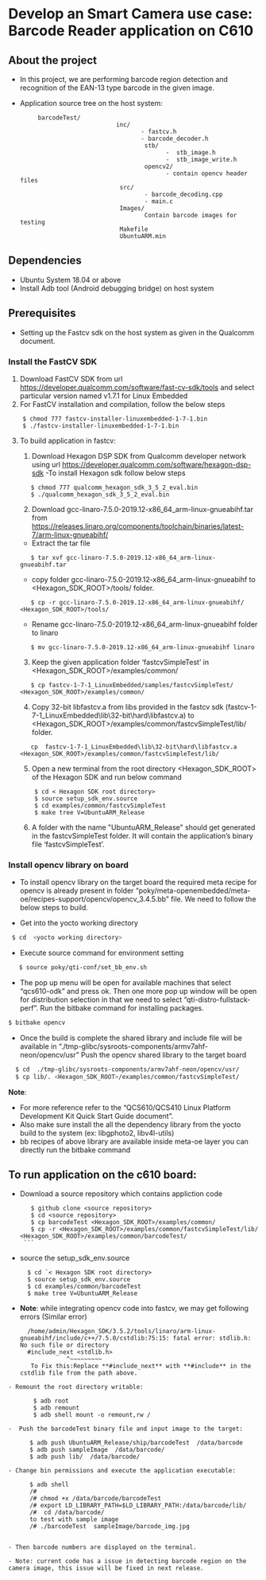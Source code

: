 # Develop an Smart Camera use case: Barcode Reader application on C610

## About the project
- In this project, we are performing barcode region detection and recognition of the EAN-13 type barcode in the given image. 
- Application source tree on the host system:

           barcodeTest/
                                 inc/
                                        - fastcv.h
                                        - barcode_decoder.h
                                         stb/
                                               -  stb_image.h
                                               -  stb_image_write.h 
                                         opencv2/
                                               - contain opencv header files   
                                  src/
                                         - barcode_decoding.cpp
                                         - main.c   
                                  Images/
                                         Contain barcode images for testing                       
                                  Makefile
                                  UbuntuARM.min
                                                                                      
## Dependencies
- Ubuntu System 18.04 or above
- Install Adb tool (Android debugging bridge) on host system

## Prerequisites
- Setting up the Fastcv sdk on the host system as given in the Qualcomm document.

### Install the FastCV SDK 
1)  Download FastCV SDK from url https://developer.qualcomm.com/software/fast-cv-sdk/tools and select particular version named v1.7.1 for Linux Embedded
2)  For FastCV installation and compilation, follow the below steps
  ```
      $ chmod 777 fastcv-installer-linuxembedded-1-7-1.bin
      $ ./fastcv-installer-linuxembedded-1-7-1.bin     
  ```
 3) To build application in fastcv:
    1. Download Hexagon DSP SDK from Qualcomm developer network using url https://developer.qualcomm.com/software/hexagon-dsp-sdk
    -To install Hexagon sdk follow below steps
    ```
       $ chmod 777 qualcomm_hexagon_sdk_3_5_2_eval.bin
       $ ./qualcomm_hexagon_sdk_3_5_2_eval.bin
    ```
    
     2. Download  gcc-linaro-7.5.0-2019.12-x86_64_arm-linux-gnueabihf.tar from https://releases.linaro.org/components/toolchain/binaries/latest-7/arm-linux-gnueabihf/
     - Extract the tar file 
     ```
        $ tar xvf gcc-linaro-7.5.0-2019.12-x86_64_arm-linux-gnueabihf.tar
     ```
     - copy folder gcc-linaro-7.5.0-2019.12-x86_64_arm-linux-gnueabihf to <Hexagon_SDK_ROOT>/tools/ folder.  
     ```
        $ cp -r gcc-linaro-7.5.0-2019.12-x86_64_arm-linux-gnueabihf/ <Hexagon_SDK_ROOT>/tools/
     ```
     
     - Rename gcc-linaro-7.5.0-2019.12-x86_64_arm-linux-gnueabihf folder to linaro
      ```
         $ mv gcc-linaro-7.5.0-2019.12-x86_64_arm-linux-gnueabihf linaro
      ```
     3. Keep the given application folder ‘fastcvSimpleTest’ in <Hexagon_SDK_ROOT>/examples/common/
     ```
        $ cp fastcv-1-7-1_LinuxEmbedded/samples/fastcvSimpleTest/ <Hexagon_SDK_ROOT>/examples/common/
     ```
     4. Copy 32-bit libfastcv.a from libs provided in the fastcv sdk (fastcv-1-7-1_LinuxEmbedded\lib\32-bit\hard\libfastcv.a) to <Hexagon_SDK_ROOT>/examples/common/fastcvSimpleTest/lib/ folder.
     ```
        cp  fastcv-1-7-1_LinuxEmbedded\lib\32-bit\hard\libfastcv.a <Hexagon_SDK_ROOT>/examples/common/fastcvSimpleTest/lib/
     ```
     5. Open a new terminal from the root directory <Hexagon_SDK_ROOT> of the  Hexagon SDK and run below command        
      ```
          $ cd < Hexagon SDK root directory>
          $ source setup_sdk_env.source
          $ cd examples/common/fastcvSimpleTest
          $ make tree V=UbuntuARM_Release
     ```
     6. A folder with the name "UbuntuARM_Release" should get generated in the fastcvSimpleTest folder. It will contain the application’s binary file ‘fastcvSimpleTest’.


### Install opencv library on board 
- To install opencv library on the target board the required meta recipe for opencv is already present in folder “poky/meta-openembedded/meta-oe/recipes-support/opencv/opencv_3.4.5.bb” file. We need to follow the below steps to build.

-  Get into the yocto working directory

 ```sh
  $ cd  <yocto working directory>
 ```
 
- Execute source command for environment setting 

 ```sh
    $ source poky/qti-conf/set_bb_env.sh
 ```
- The pop up menu will be open for available machines that select “qcs610-odk” and press ok. Then one more pop up window will be open for distribution selection in that we need to select “qti-distro-fullstack-perf”. Run the bitbake command for installing packages.

 ```sh
 $ bitbake opencv 
 ```

- Once the build is complete the shared library and include file will be available in “./tmp-glibc/sysroots-components/armv7ahf-neon/opencv/usr”
Push the opencv shared library to the target board 

 ```sh
   $ cd  ./tmp-glibc/sysroots-components/armv7ahf-neon/opencv/usr/
   $ cp lib/. <Hexagon_SDK_ROOT>/examples/common/fastcvSimpleTest/

 ```

**Note**: 
- For more reference refer to the “QCS610/QCS410 Linux Platform Development Kit Quick Start Guide document”.
- Also make sure install the all the dependency library from the yocto build to the system (ex: libgphoto2, libv4l-utils) 
- bb recipes of above  library are available inside meta-oe layer you can directly run the bitbake command

        
## To run application on the c610 board:

- Download a source repository which contains appliction code
     ```
        $ github clone <source repository>
        $ cd <source repository>
        $ cp barcodeTest <Hexagon_SDK_ROOT>/examples/common/
        $ cp -r <Hexagon_SDK_ROOT>/examples/common/fastcvSimpleTest/lib/ <Hexagon_SDK_ROOT>/examples/common/barcodeTest/
      ```    
     
- source the setup_sdk_env.source 
    ```
      $ cd `< Hexagon SDK root directory>
      $ source setup_sdk_env.source
      $ cd examples/common/barcodeTest
      $ make tree V=UbuntuARM_Release  
   ```
- **Note**: while integrating opencv code into fastcv, we may get following errors (Similar error)
  ```
    /home/admin/Hexagon_SDK/3.5.2/tools/linaro/arm-linux-gnueabihf/include/c++/7.5.0/cstdlib:75:15: fatal error: stdlib.h: No such file or directory
    #include_next <stdlib.h>
               ^~~~~~~~~~
     To Fix this:Replace **#include_next** with **#include** in the cstdlib file from the path above.
```  
- Remount the root directory writable:
  ```
           $ adb root
           $ adb remount
           $ adb shell mount -o remount,rw /
   ```
-  Push the barcodeTest binary file and input image to the target:
   ```
          $ adb push UbuntuARM_Release/ship/barcodeTest  /data/barcode
          $ adb push sampleImage  /data/barcode/
          $ adb push lib/  /data/barcode/
   ```
- Change bin permissions and execute the application executable:
   ```
          $ adb shell
          /# 
          /# chmod +x /data/barcode/barcodeTest
          /# export LD_LIBRARY_PATH=$LD_LIBRARY_PATH:/data/barcode/lib/
          /#  cd /data/barcode/
          to test with sample image  
          /# ./barcodeTest  sampleImage/barcode_img.jpg
   ```
   
- Then barcode numbers are displayed on the terminal.   

- Note: current code has a issue in detecting barcode region on the camera image, this issue will be fixed in next release.      


